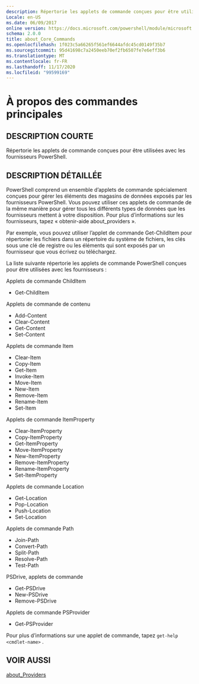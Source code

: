 ```yaml
---
description: Répertorie les applets de commande conçues pour être utilisées avec les fournisseurs PowerShell.
Locale: en-US
ms.date: 06/09/2017
online version: https://docs.microsoft.com/powershell/module/microsoft.powershell.core/about/about_core_commands?view=powershell-7.2&WT.mc_id=ps-gethelp
schema: 2.0.0
title: about_Core_Commands
ms.openlocfilehash: 1f023c5a66265f561ef6644afdc45cd0149f35b7
ms.sourcegitcommit: 95d41698c7a2450eeb70ef2fb6507fe7e6eff3b6
ms.translationtype: MT
ms.contentlocale: fr-FR
ms.lasthandoff: 11/17/2020
ms.locfileid: "99599169"
---
```

# <a name="about-core-commands"></a>À propos des commandes principales

## <a name="short-description"></a>DESCRIPTION COURTE
Répertorie les applets de commande conçues pour être utilisées avec les fournisseurs PowerShell.

## <a name="long-description"></a>DESCRIPTION DÉTAILLÉE

PowerShell comprend un ensemble d’applets de commande spécialement conçues pour gérer les éléments des magasins de données exposés par les fournisseurs PowerShell.
Vous pouvez utiliser ces applets de commande de la même manière pour gérer tous les différents types de données que les fournisseurs mettent à votre disposition. Pour plus d’informations sur les fournisseurs, tapez « obtenir-aide about_providers ».

Par exemple, vous pouvez utiliser l’applet de commande Get-ChildItem pour répertorier les fichiers dans un répertoire du système de fichiers, les clés sous une clé de registre ou les éléments qui sont exposés par un fournisseur que vous écrivez ou téléchargez.

La liste suivante répertorie les applets de commande PowerShell conçues pour être utilisées avec les fournisseurs :

Applets de commande ChildItem

- Get-ChildItem

Applets de commande de contenu

- Add-Content
- Clear-Content
- Get-Content
- Set-Content

Applets de commande Item

- Clear-Item
- Copy-Item
- Get-Item
- Invoke-Item
- Move-Item
- New-Item
- Remove-Item
- Rename-Item
- Set-Item

Applets de commande ItemProperty

- Clear-ItemProperty
- Copy-ItemProperty
- Get-ItemProperty
- Move-ItemProperty
- New-ItemProperty
- Remove-ItemProperty
- Rename-ItemProperty
- Set-ItemProperty

Applets de commande Location

- Get-Location
- Pop-Location
- Push-Location
- Set-Location

Applets de commande Path

- Join-Path
- Convert-Path
- Split-Path
- Resolve-Path
- Test-Path

PSDrive, applets de commande

- Get-PSDrive
- New-PSDrive
- Remove-PSDrive

Applets de commande PSProvider

- Get-PSProvider

Pour plus d’informations sur une applet de commande, tapez `get-help <cmdlet-name>` .

## <a name="see-also"></a>VOIR AUSSI

[about_Providers](about_Providers.md)

